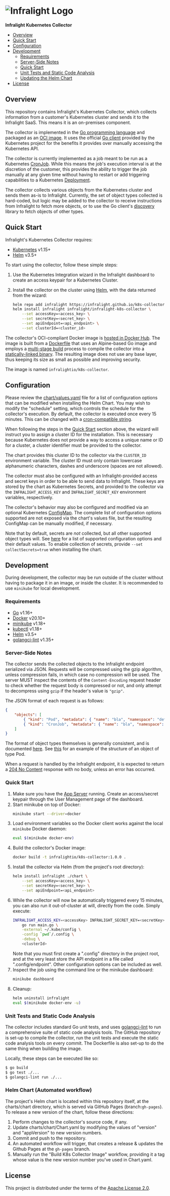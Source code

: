 # ![Infralight Logo](project-logo.png)

**Infralight Kubernetes Collector**

<!-- vim-markdown-toc GFM -->

* [Overview](#overview)
* [Quick Start](#quick-start)
* [Configuration](#configuration)
* [Development](#development)
    * [Requirements](#requirements)
    * [Server-Side Notes](#server-side-notes)
    * [Quick Start](#quick-start-1)
    * [Unit Tests and Static Code Analysis](#unit-tests-and-static-code-analysis)
    * [Updating the Helm Chart](#updating-the-helm-chart)
* [License](#license)

<!-- vim-markdown-toc -->

## Overview

This repository contains Infralight's Kubernetes Collector, which collects
information from a customer's Kubernetes cluster and sends it to the Infralight
SaaS. This means it is an on-premises component.

The collector is implemented in the [Go programming language](https://golang.org/) and packaged as an
[OCI image](https://github.com/opencontainers/image-spec). It uses the official [Go client](https://github.com/kubernetes/client-go) provided by the
Kubernetes project for the benefits it provides over manually accessing the
Kubernetes API.

The collector is currently implemented as a job meant to be run as a Kubernetes
[CronJob](https://kubernetes.io/docs/tasks/job/automated-tasks-with-cron-jobs/). While this means the job's execution interval is at the discretion
of the customer, this provides the ability to trigger the job manually at any
given time without having to restart or add triggering capabilities to a
Kubernetes [Deployment](https://kubernetes.io/docs/concepts/workloads/controllers/deployment/).

The collector collects various objects from the Kubernetes cluster and sends them
as-is to Infralight. Currently, the set of object types collected is hard-coded,
but logic may be added to the collector to receive instructions from Infralight
to fetch more objects, or to use the Go client's [discovery](https://pkg.go.dev/k8s.io/client-go@v1.5.2/1.5/discovery) library
to fetch objects of other types.

## Quick Start

Infralight's Kubernetes Collector requires:

* [Kubernetes](https://kubernetes.io/) v1.15+
* [Helm](https://helm.sh/) v3.5+

To start using the collector, follow these simple steps:

1. Use the Kubernetes Integration wizard in the Infralight dashboard to create
   an access keypair for a Kubernetes Cluster.
2. Install the collector on the cluster using [Helm](https://helm.sh/), with the
   data returned from the wizard:

    ```sh
    helm repo add infralight https://infralight.github.io/k8s-collector
    helm install infralight infralight/infralight-k8s-collector \
        --set accessKey=<access_key> \
        --set secretKey=<secret_key> \
        --set apiEndpoint=<api_endpoint> \
        --set clusterId=<cluster_id>
    ```

The collector's OCI-compliant Docker image is [hosted in Docker Hub](https://hub.docker.com/r/infralightio/k8s-collector). The image is
built from a [Dockerfile](Dockerfile) that uses an Alpine-based Go image
and employs a [multi-stage build](https://docs.docker.com/develop/develop-images/multistage-build/) process to compile the collector into a
[statically-linked binary](https://en.wikipedia.org/wiki/Static_library). The resulting image does not use any base layer,
thus keeping its size as small as possible and improving security.

The image is named `infralightio/k8s-collector`.

## Configuration

Please review the [chart/values.yaml](chart/values.yaml) file for a list of
configuration options that can be modified when installing the Helm Chart.
You may wish to modify the "schedule" setting, which controls the schedule for
the collector's execution. By default, the collector is executed once every 15
minutes. This can be changed with a [cron-compatible string](https://cron.help/).

When following the steps in the [Quick Start](#quick-start) section above, the wizard will
instruct you to assign a cluster ID for the installation. This is necessary
because Kubernetes does not provide a way to access a unique name or ID for a
cluster, a cluster identifier must be provided to the collector.

The chart provides this cluster ID to the collector via the `CLUSTER_ID` environment
variable. The cluster ID must only contain lowercase alphanumeric characters,
dashes and underscore (spaces are not allowed).

The collector must also be configured with an Infralight-provided access and secret
keys in order to be able to send data to Infralight. These keys are stored by the
chart as Kubernetes Secrets, and provided to the collector via the
`INFRALIGHT_ACCESS_KEY` and `INFRALIGHT_SECRET_KEY` environment variables,
respectively.

The collector's behavior may also be configured and modified via an optional
Kubernetes [ConfigMap](https://kubernetes.io/docs/concepts/configuration/configmap/). The complete list of configuration options
supported are not exposed via the chart's values file, but the resulting ConfigMap
can be manually modified, if necessary.

Note that by default, secrets are _not_ collected, but all other supported object types
will. See [here](https://github.com/infralight/k8s-collector/blob/main/collector/config.go#L81) for a list of supported configuration options and their
default values. To enable collection of secrets, provide `--set collectSecrets=true`
when installing the chart.

## Development

During development, the collector may be run outside of the cluster without
having to package it in an image, or inside the cluster. It is recommended to
use `minikube` for local development.

### Requirements

* [Go](https://golang.org/) v1.16+
* [Docker](https://www.docker.com/) v20.10+
* [minikube](https://minikube.sigs.k8s.io/docs/) v1.18+
* [kubectl](https://kubernetes.io/docs/tasks/tools/#kubectl) v1.18+
* [Helm](https://helm.sh/) v3.5+
* [golangci-lint](https://golangci-lint.run/) v1.35+

### Server-Side Notes

The collector sends the collected objects to the Infralight endpoint serialized
via JSON. Requests will be compressed using the gzip algorithm, unless
compression fails, in which case no compression will be used. The server MUST
inspect the contents of the `Content-Encoding` request header to check whether
the request body is compressed or not, and only attempt to decompress using
`gzip` if the header's value is `"gzip"`.

The JSON format of each request is as follows:

```json
{
    "objects": [
        { "kind": "Pod", "metadata": { "name": "bla", "namespace": "default" } },
        { "kind": "CronJob", "metadata": { "name": "bla", "namespace": "default" } }
    ]
}
```

The format of object types themselves is generally consistent, and is
documented [here](https://github.com/kubernetes/community/blob/master/contributors/devel/sig-architecture/api-conventions.md#types-kinds).
See [this](https://pkg.go.dev/k8s.io/api/core/v1#Pod) for an example of the structure of an object of type Pod.

When a request is handled by the Infralight endpoint, it is expected to return
a [204 No Content](https://developer.mozilla.org/en-US/docs/Web/HTTP/Status/204) response with no body, unless an error has occurred.

### Quick Start

1. Make sure you have the [App Server](https://github.com/infralight/app-server) running. Create an access/secret keypair
   through the User Management page of the dashboard.
2. Start minikube on top of Docker:
    ```sh
    minikube start --driver=docker
    ```
3. Load environment variables so the Docker client works against the local
   `minikube` Docker daemon:
    ```sh
    eval $(minikube docker-env)
    ```
4. Build the collector's Docker image:
    ```sh
    docker build -t infralightio/k8s-collector:1.0.0 .
    ```
5. Install the collector via Helm (from the project's root directory):
    ```sh
    helm install infralight ./chart \
        --set accessKey=<access_key> \
        --set secretKey=<secret_key> \
        --set apiEndpoint=<api_endpoint>
    ```
6. While the collector will now be automatically triggered every 15 minutes,
   you can also run it out-of-cluster at will, directly from the code. Simply
   execute:
    ```sh
    INFRALIGHT_ACCESS_KEY=<accessKey> INFRALIGHT_SECRET_KEY=<secretKey> \
        go run main.go \
        -external ~/.kube/config \
        -config `pwd`/.config \
        -debug \
        <clusterId>
    ```
    Note that you must first create a ".config" directory in the project root,
    and at the very least store the API endpoint in a file called ".config/endpoint".
    Other configuration options can be included as well.
8. Inspect the job using the command line or the minikube dashboard:
    ```sh
    minikube dashboard
    ```
9. Cleanup:
    ```sh
    helm uninstall infralight
    eval $(minikube docker-env -u)
    ```

### Unit Tests and Static Code Analysis

The collector includes standard Go unit tests, and uses [golangci-lint](https://golangci-lint.run/) to run a
comprehensive suite of static code analysis tools. The GitHub repository is set-up
to compile the collector, run the unit tests and execute the static code analysis
tools on every commit. The Dockerfile is also set-up to do the same thing when
building the image.

Locally, these steps can be executed like so:

```sh
$ go build
$ go test ./...
$ golangci-lint run ./...
```

### Helm Chart (Automated workflow)

The project's Helm chart is located within this repository itself, at the charts/chart directory, which is served via GitHub Pages (branch:`gh-pages`).
To release a new version of the chart, follow these directions:

1. Perform changes to the collector's source code, if any.
2. Update charts/chart/Chart.yaml by modifying the values of "version" and "appVersion"
   to new version numbers.
3. Commit and push to the repository.
4. An automated workflow will trigger, that creates a release & updates the Github Pages at the `gh-pages` branch.
5. Manually run the "Build K8s Collector Image" workflow, providing it a tag
   whose value is the new version number you've used in Chart.yaml.

## License

This project is distributed under the terms of the [Apache License 2.0](LICENSE).
